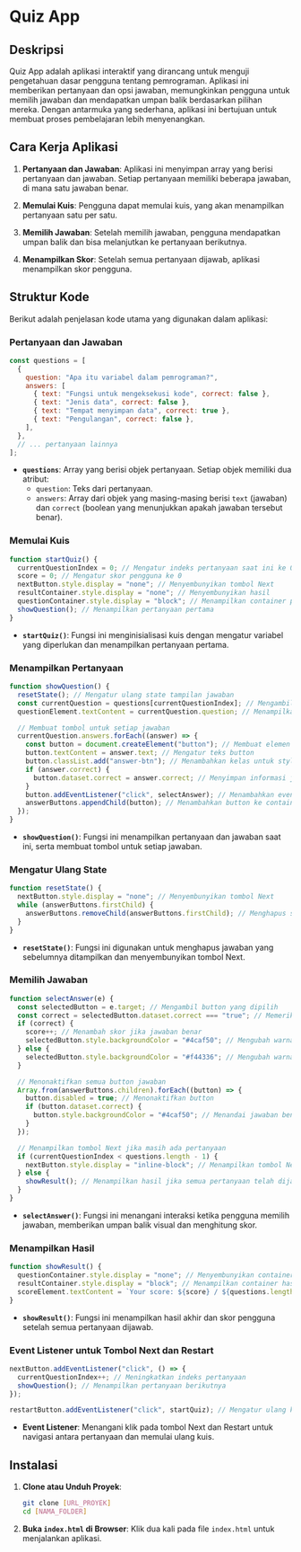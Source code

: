 # Quiz App

## Deskripsi

Quiz App adalah aplikasi interaktif yang dirancang untuk menguji pengetahuan dasar pengguna tentang pemrograman. Aplikasi ini memberikan pertanyaan dan opsi jawaban, memungkinkan pengguna untuk memilih jawaban dan mendapatkan umpan balik berdasarkan pilihan mereka. Dengan antarmuka yang sederhana, aplikasi ini bertujuan untuk membuat proses pembelajaran lebih menyenangkan.

## Cara Kerja Aplikasi

1. **Pertanyaan dan Jawaban**: Aplikasi ini menyimpan array yang berisi pertanyaan dan jawaban. Setiap pertanyaan memiliki beberapa jawaban, di mana satu jawaban benar.

2. **Memulai Kuis**: Pengguna dapat memulai kuis, yang akan menampilkan pertanyaan satu per satu.

3. **Memilih Jawaban**: Setelah memilih jawaban, pengguna mendapatkan umpan balik dan bisa melanjutkan ke pertanyaan berikutnya.

4. **Menampilkan Skor**: Setelah semua pertanyaan dijawab, aplikasi menampilkan skor pengguna.

## Struktur Kode

Berikut adalah penjelasan kode utama yang digunakan dalam aplikasi:

### Pertanyaan dan Jawaban

```javascript
const questions = [
  {
    question: "Apa itu variabel dalam pemrograman?",
    answers: [
      { text: "Fungsi untuk mengeksekusi kode", correct: false },
      { text: "Jenis data", correct: false },
      { text: "Tempat menyimpan data", correct: true },
      { text: "Pengulangan", correct: false },
    ],
  },
  // ... pertanyaan lainnya
];
```

- **`questions`**: Array yang berisi objek pertanyaan. Setiap objek memiliki dua atribut:
  - `question`: Teks dari pertanyaan.
  - `answers`: Array dari objek yang masing-masing berisi `text` (jawaban) dan `correct` (boolean yang menunjukkan apakah jawaban tersebut benar).

### Memulai Kuis

```javascript
function startQuiz() {
  currentQuestionIndex = 0; // Mengatur indeks pertanyaan saat ini ke 0
  score = 0; // Mengatur skor pengguna ke 0
  nextButton.style.display = "none"; // Menyembunyikan tombol Next
  resultContainer.style.display = "none"; // Menyembunyikan hasil
  questionContainer.style.display = "block"; // Menampilkan container pertanyaan
  showQuestion(); // Menampilkan pertanyaan pertama
}
```

- **`startQuiz()`**: Fungsi ini menginisialisasi kuis dengan mengatur variabel yang diperlukan dan menampilkan pertanyaan pertama.

### Menampilkan Pertanyaan

```javascript
function showQuestion() {
  resetState(); // Mengatur ulang state tampilan jawaban
  const currentQuestion = questions[currentQuestionIndex]; // Mengambil pertanyaan saat ini
  questionElement.textContent = currentQuestion.question; // Menampilkan teks pertanyaan

  // Membuat tombol untuk setiap jawaban
  currentQuestion.answers.forEach((answer) => {
    const button = document.createElement("button"); // Membuat elemen button
    button.textContent = answer.text; // Mengatur teks button
    button.classList.add("answer-btn"); // Menambahkan kelas untuk styling
    if (answer.correct) {
      button.dataset.correct = answer.correct; // Menyimpan informasi jika jawaban benar
    }
    button.addEventListener("click", selectAnswer); // Menambahkan event listener untuk mengelola klik
    answerButtons.appendChild(button); // Menambahkan button ke container jawaban
  });
}
```

- **`showQuestion()`**: Fungsi ini menampilkan pertanyaan dan jawaban saat ini, serta membuat tombol untuk setiap jawaban.

### Mengatur Ulang State

```javascript
function resetState() {
  nextButton.style.display = "none"; // Menyembunyikan tombol Next
  while (answerButtons.firstChild) {
    answerButtons.removeChild(answerButtons.firstChild); // Menghapus semua tombol jawaban
  }
}
```

- **`resetState()`**: Fungsi ini digunakan untuk menghapus jawaban yang sebelumnya ditampilkan dan menyembunyikan tombol Next.

### Memilih Jawaban

```javascript
function selectAnswer(e) {
  const selectedButton = e.target; // Mengambil button yang dipilih
  const correct = selectedButton.dataset.correct === "true"; // Memeriksa apakah jawaban benar
  if (correct) {
    score++; // Menambah skor jika jawaban benar
    selectedButton.style.backgroundColor = "#4caf50"; // Mengubah warna background menjadi hijau
  } else {
    selectedButton.style.backgroundColor = "#f44336"; // Mengubah warna background menjadi merah
  }

  // Menonaktifkan semua button jawaban
  Array.from(answerButtons.children).forEach((button) => {
    button.disabled = true; // Menonaktifkan button
    if (button.dataset.correct) {
      button.style.backgroundColor = "#4caf50"; // Menandai jawaban benar
    }
  });

  // Menampilkan tombol Next jika masih ada pertanyaan
  if (currentQuestionIndex < questions.length - 1) {
    nextButton.style.display = "inline-block"; // Menampilkan tombol Next
  } else {
    showResult(); // Menampilkan hasil jika semua pertanyaan telah dijawab
  }
}
```

- **`selectAnswer()`**: Fungsi ini menangani interaksi ketika pengguna memilih jawaban, memberikan umpan balik visual dan menghitung skor.

### Menampilkan Hasil

```javascript
function showResult() {
  questionContainer.style.display = "none"; // Menyembunyikan container pertanyaan
  resultContainer.style.display = "block"; // Menampilkan container hasil
  scoreElement.textContent = `Your score: ${score} / ${questions.length}`; // Menampilkan skor akhir
}
```

- **`showResult()`**: Fungsi ini menampilkan hasil akhir dan skor pengguna setelah semua pertanyaan dijawab.

### Event Listener untuk Tombol Next dan Restart

```javascript
nextButton.addEventListener("click", () => {
  currentQuestionIndex++; // Meningkatkan indeks pertanyaan
  showQuestion(); // Menampilkan pertanyaan berikutnya
});

restartButton.addEventListener("click", startQuiz); // Mengatur ulang kuis saat tombol restart ditekan
```

- **Event Listener**: Menangani klik pada tombol Next dan Restart untuk navigasi antara pertanyaan dan memulai ulang kuis.

## Instalasi

1. **Clone atau Unduh Proyek**:

   ```bash
   git clone [URL_PROYEK]
   cd [NAMA_FOLDER]
   ```

2. **Buka `index.html` di Browser**:
   Klik dua kali pada file `index.html` untuk menjalankan aplikasi.
